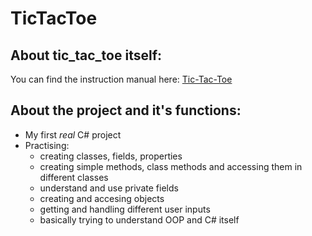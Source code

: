 # TicTacToe

## About tic_tac_toe itself:

  You can find the instruction manual here: [Tic-Tac-Toe](https://en.wikipedia.org/wiki/Tic-tac-toe)
  
## About the project and it's functions:

- My first *real* C# project
- Practising:
  - creating classes, fields, properties
  - creating simple methods, class methods and accessing them in different classes
  - understand and use private fields
  - creating and accesing objects
  - getting and handling different user inputs
  - basically trying to understand OOP and C# itself
 
